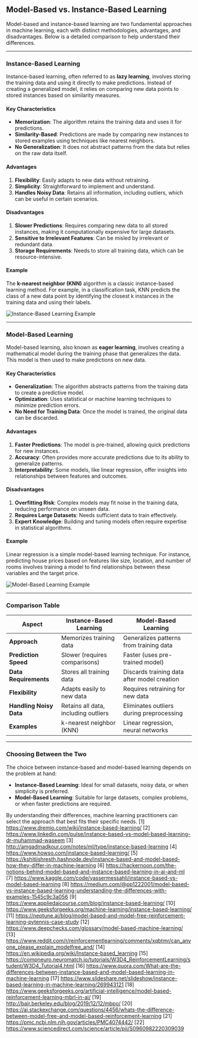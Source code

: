## **Model-Based vs. Instance-Based Learning**

Model-based and instance-based learning are two fundamental approaches in machine learning, each with distinct methodologies, advantages, and disadvantages. Below is a detailed comparison to help understand their differences.

---

### **Instance-Based Learning**
Instance-based learning, often referred to as **lazy learning**, involves storing the training data and using it directly to make predictions. Instead of creating a generalized model, it relies on comparing new data points to stored instances based on similarity measures.

#### **Key Characteristics**
- **Memorization**: The algorithm retains the training data and uses it for predictions.
- **Similarity-Based**: Predictions are made by comparing new instances to stored examples using techniques like nearest neighbors.
- **No Generalization**: It does not abstract patterns from the data but relies on the raw data itself.

#### **Advantages**
1. **Flexibility**: Easily adapts to new data without retraining.
2. **Simplicity**: Straightforward to implement and understand.
3. **Handles Noisy Data**: Retains all information, including outliers, which can be useful in certain scenarios.

#### **Disadvantages**
1. **Slower Predictions**: Requires comparing new data to all stored instances, making it computationally expensive for large datasets.
2. **Sensitive to Irrelevant Features**: Can be misled by irrelevant or redundant data.
3. **Storage Requirements**: Needs to store all training data, which can be resource-intensive.

#### **Example**
The **k-nearest neighbor (KNN)** algorithm is a classic instance-based learning method. For example, in a classification task, KNN predicts the class of a new data point by identifying the closest k instances in the training data and using their labels.

![Instance-Based Learning Example](https://miro.medium.com/v2/resize:fit:640/format:webp/1*ASOk6AI16TMABbcWnoZl4A.png)

---

### **Model-Based Learning**
Model-based learning, also known as **eager learning**, involves creating a mathematical model during the training phase that generalizes the data. This model is then used to make predictions on new data.

#### **Key Characteristics**
- **Generalization**: The algorithm abstracts patterns from the training data to create a predictive model.
- **Optimization**: Uses statistical or machine learning techniques to minimize prediction errors.
- **No Need for Training Data**: Once the model is trained, the original data can be discarded.

#### **Advantages**
1. **Faster Predictions**: The model is pre-trained, allowing quick predictions for new instances.
2. **Accuracy**: Often provides more accurate predictions due to its ability to generalize patterns.
3. **Interpretability**: Some models, like linear regression, offer insights into relationships between features and outcomes.

#### **Disadvantages**
1. **Overfitting Risk**: Complex models may fit noise in the training data, reducing performance on unseen data.
2. **Requires Large Datasets**: Needs sufficient data to train effectively.
3. **Expert Knowledge**: Building and tuning models often require expertise in statistical algorithms.

#### **Example**
Linear regression is a simple model-based learning technique. For instance, predicting house prices based on features like size, location, and number of rooms involves training a model to find relationships between these variables and the target price.

![Model-Based Learning Example](https://miro.medium.com/v2/resize:fit:640/format:webp/1*yXSPjsFDaZyFkCtkxRXRrA.png)

---

### **Comparison Table**

| **Aspect**               | **Instance-Based Learning**                     | **Model-Based Learning**                     |
|--------------------------|------------------------------------------------|---------------------------------------------|
| **Approach**             | Memorizes training data                        | Generalizes patterns from training data      |
| **Prediction Speed**     | Slower (requires comparisons)                  | Faster (uses pre-trained model)             |
| **Data Requirements**    | Stores all training data                       | Discards training data after model creation |
| **Flexibility**          | Adapts easily to new data                      | Requires retraining for new data            |
| **Handling Noisy Data**  | Retains all data, including outliers           | Eliminates outliers during preprocessing    |
| **Examples**             | k-nearest neighbor (KNN)                       | Linear regression, neural networks          |

---

### **Choosing Between the Two**
The choice between instance-based and model-based learning depends on the problem at hand:
- **Instance-Based Learning**: Ideal for small datasets, noisy data, or when simplicity is preferred.
- **Model-Based Learning**: Suitable for large datasets, complex problems, or when faster predictions are required.

By understanding their differences, machine learning practitioners can select the approach that best fits their specific needs.
[1] https://www.dremio.com/wiki/instance-based-learning/
[2] https://www.linkedin.com/pulse/instance-based-vs-model-based-learning-dr-muhammad-waseem
[3] http://amgadmadkour.com/notes/ml/type/instance-based-learning
[4] https://www.howso.com/instance-based-learning/
[5] https://kshitijshresth.hashnode.dev/instance-based-and-model-based-how-they-differ-in-machine-learning
[6] https://hackernoon.com/the-notions-behind-model-based-and-instance-based-learning-in-ai-and-ml
[7] https://www.kaggle.com/code/yassermessahli/instance-based-vs-model-based-learning
[8] https://medium.com/@pp1222001/model-based-vs-instance-based-learning-understanding-the-differences-with-examples-1545c9c3a056
[9] https://www.appliedaicourse.com/blog/instance-based-learning/
[10] https://www.geeksforgeeks.org/machine-learning/instance-based-learning/
[11] https://neptune.ai/blog/model-based-and-model-free-reinforcement-learning-pytennis-case-study
[12] https://www.deepchecks.com/glossary/model-based-machine-learning/
[13] https://www.reddit.com/r/reinforcementlearning/comments/xqbtmr/can_anyone_please_explain_modelfree_and/
[14] https://en.wikipedia.org/wiki/Instance-based_learning
[15] https://compneuro.neuromatch.io/tutorials/W3D4_ReinforcementLearning/student/W3D4_Tutorial4.html
[16] https://www.quora.com/What-are-the-differences-between-instance-based-and-model-based-learning-in-machine-learning
[17] https://www.slideshare.net/slideshow/instance-based-learning-in-machine-learning/269943121
[18] https://www.geeksforgeeks.org/artificial-intelligence/model-based-reinforcement-learning-mbrl-in-ai/
[19] http://bair.berkeley.edu/blog/2019/12/12/mbpo/
[20] https://ai.stackexchange.com/questions/4456/whats-the-difference-between-model-free-and-model-based-reinforcement-learning
[21] https://pmc.ncbi.nlm.nih.gov/articles/PMC4074442/
[22] https://www.sciencedirect.com/science/article/pii/S0960982220309039
